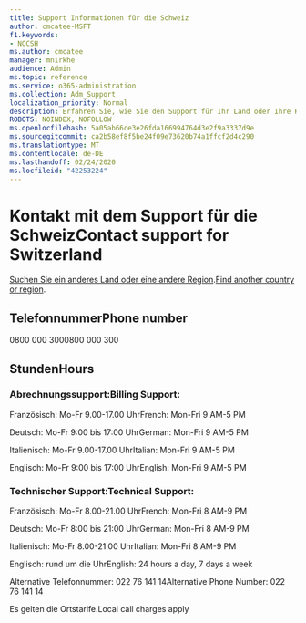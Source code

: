 ```yaml
---
title: Support Informationen für die Schweiz
author: cmcatee-MSFT
f1.keywords:
- NOCSH
ms.author: cmcatee
manager: mnirkhe
audience: Admin
ms.topic: reference
ms.service: o365-administration
ms.collection: Adm_Support
localization_priority: Normal
description: Erfahren Sie, wie Sie den Support für Ihr Land oder Ihre Region kontaktieren.
ROBOTS: NOINDEX, NOFOLLOW
ms.openlocfilehash: 5a05ab66ce3e26fda166994764d3e2f9a3337d9e
ms.sourcegitcommit: ca2b58ef8f5be24f09e73620b74a1ffcf2d4c290
ms.translationtype: MT
ms.contentlocale: de-DE
ms.lasthandoff: 02/24/2020
ms.locfileid: "42253224"
---
```

# <a name="contact-support-for-switzerland"></a><span data-ttu-id="0e6d5-103">Kontakt mit dem Support für die Schweiz</span><span class="sxs-lookup"><span data-stu-id="0e6d5-103">Contact support for Switzerland</span></span>

<span data-ttu-id="0e6d5-104">[Suchen Sie ein anderes Land oder eine andere Region](../contact-support-for-business-products.md).</span><span class="sxs-lookup"><span data-stu-id="0e6d5-104">[Find another country or region](../contact-support-for-business-products.md).</span></span>

## <a name="phone-number"></a><span data-ttu-id="0e6d5-105">Telefonnummer</span><span class="sxs-lookup"><span data-stu-id="0e6d5-105">Phone number</span></span>
<span data-ttu-id="0e6d5-106">0800 000 300</span><span class="sxs-lookup"><span data-stu-id="0e6d5-106">0800 000 300</span></span>

## <a name="hours"></a><span data-ttu-id="0e6d5-107">Stunden</span><span class="sxs-lookup"><span data-stu-id="0e6d5-107">Hours</span></span>
### <a name="billing-support"></a><span data-ttu-id="0e6d5-108">Abrechnungssupport:</span><span class="sxs-lookup"><span data-stu-id="0e6d5-108">Billing Support:</span></span>

<span data-ttu-id="0e6d5-109">Französisch: Mo-Fr 9.00-17.00 Uhr</span><span class="sxs-lookup"><span data-stu-id="0e6d5-109">French: Mon-Fri 9 AM-5 PM</span></span>

<span data-ttu-id="0e6d5-110">Deutsch: Mo-Fr 9:00 bis 17:00 Uhr</span><span class="sxs-lookup"><span data-stu-id="0e6d5-110">German: Mon-Fri 9 AM-5 PM</span></span>

<span data-ttu-id="0e6d5-111">Italienisch: Mo-Fr 9.00-17.00 Uhr</span><span class="sxs-lookup"><span data-stu-id="0e6d5-111">Italian: Mon-Fri 9 AM-5 PM</span></span>

<span data-ttu-id="0e6d5-112">Englisch: Mo-Fr 9:00 bis 17:00 Uhr</span><span class="sxs-lookup"><span data-stu-id="0e6d5-112">English: Mon-Fri 9 AM-5 PM</span></span>

### <a name="technical-support"></a><span data-ttu-id="0e6d5-113">Technischer Support:</span><span class="sxs-lookup"><span data-stu-id="0e6d5-113">Technical Support:</span></span>

<span data-ttu-id="0e6d5-114">Französisch: Mo-Fr 8.00-21.00 Uhr</span><span class="sxs-lookup"><span data-stu-id="0e6d5-114">French: Mon-Fri 8 AM-9 PM</span></span>

<span data-ttu-id="0e6d5-115">Deutsch: Mo-Fr 8:00 bis 21:00 Uhr</span><span class="sxs-lookup"><span data-stu-id="0e6d5-115">German: Mon-Fri 8 AM-9 PM</span></span>

<span data-ttu-id="0e6d5-116">Italienisch: Mo-Fr 8.00-21.00 Uhr</span><span class="sxs-lookup"><span data-stu-id="0e6d5-116">Italian: Mon-Fri 8 AM-9 PM</span></span>

<span data-ttu-id="0e6d5-117">Englisch: rund um die Uhr</span><span class="sxs-lookup"><span data-stu-id="0e6d5-117">English: 24 hours a day, 7 days a week</span></span>

<span data-ttu-id="0e6d5-118">Alternative Telefonnummer: 022 76 141 14</span><span class="sxs-lookup"><span data-stu-id="0e6d5-118">Alternative Phone Number: 022 76 141 14</span></span>

<span data-ttu-id="0e6d5-119">Es gelten die Ortstarife.</span><span class="sxs-lookup"><span data-stu-id="0e6d5-119">Local call charges apply</span></span>